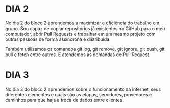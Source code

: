# DIA 2

No dia 2 do bloco 2 aprendemos a maximizar a eficiência do trabalho em grupo.
Sou capaz de copiar repositórios já existentes no GitHub para o meu computador, abrir Pull Requests e trabalhar em um mesmo projeto com outras pessoas de forma assíncrona e distribuída.

Também utilizamos os comandos git log, git remove, git ignore, git push, git pull e fetch entre outros. E atendemos as demandas de Pull Request. 



 


# DIA 3

No dia 3 do bloco 2 aprendemos sobre o funcionamento da internet, seus diferentes elementos e quais são as etapas, servidores, provedores e caminhos para que haja a troca de dados entre clientes.
